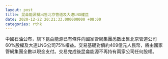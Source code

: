 ```yaml
---
layout: post
title: 昆侖能源擬出售北京管道及大連LNG權益
date: 2020-12-22 20:21:33.000000000 +08:00
categories: rthk
---
```


中國石油公布，旗下昆侖能源已有條件向國家管網集團悉數出售北京管道公司60%股權及大連LNG公司75%權益。交易基礎對價約409億元人民幣，將由國家管網集團全數以現金支付。交易完成後昆侖能源不再持有兩家公司任何股權。
